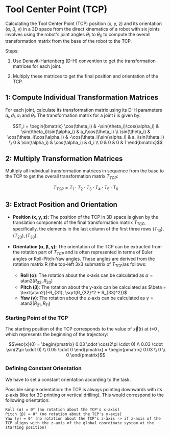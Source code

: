 # Tool Center Point (TCP)

Calculating the Tool Center Point (TCP) position (x, y, z) and its orientation (α, β, γ) in a 3D space from the direct kinematics of a robot with six joints involves using the robot's joint angles $\theta_1$ to $\theta_6$ to compute the overall transformation matrix from the base of the robot to the TCP.

Steps:

1) Use Denavit-Hartenberg (D-H) convention to get the transformation matrices for each joint.

2) Multiply these matrices to get the final position and orientation of the TCP.

## 1: Compute Individual Transformation Matrices

For each joint, calculate its transformation matrix using its D-H parameters $a_i, d_i,\alpha_i$ and $\theta_i$. The transformation matrix for a joint **i** is given by:

```math
T_i = \begin{bmatrix}
\cos(\theta_i) & -\sin(\theta_i)\cos(\alpha_i) & \sin(\theta_i)\sin(\alpha_i) & a_i\cos(\theta_i) \\
\sin(\theta_i) & \cos(\theta_i)\cos(\alpha_i) & -\cos(\theta_i)\sin(\alpha_i) & a_i\sin(\theta_i) \\
0 & \sin(\alpha_i) & \cos(\alpha_i) & d_i \\
0 & 0 & 0 & 1
\end{bmatrix}
```

## 2: Multiply Transformation Matrices

Multiply all individual transformation matrices in sequence from the base to the TCP to get the overall transformation matrix $T_{TCP}$:

```math
T_{TCP} = T_1 \cdot T_2 \cdot T_3 \cdot T_4 \cdot T_5 \cdot T_6
```

## 3: Extract Position and Orientation

- **Position (x, y, z):** The position of the TCP in 3D space is given by the translation components of the final transformation matrix $T_{TCP}$, specifically, the elements in the last column of the first three rows $(T_{13}), (T_{23}), (T_{33})$.

- **Orientation (α, β, γ):** The orientation of the TCP can be extracted from the rotation part of $T_{TCP}$ and is often represented in terms of Euler angles or Roll-Pitch-Yaw angles. These angles are derived from the rotation matrix R (the top-left 3x3 submatrix of $T_{TCP}$)as follows:

  - **Roll (α)**: The rotation about the x-axis can be calculated as $\alpha = \text{atan2}(R_{32}, R_{33})$
  - **Pitch (β)**: The rotation about the y-axis can be calculated as $\beta = \text{atan2}(-R_{31}, \sqrt{R_{32}^2 + R_{33}^2})$
  - **Yaw (γ)**: The rotation about the z-axis can be calculated as $\gamma = \text{atan2}(R_{21}, R_{11})$

### Starting Point of the TCP

The starting position of the TCP corresponds to the value of $\vec{x}(t)$ at t=0 , which represents the beginning of the trajectory:

```math
\vec{x}(0) = \begin{pmatrix}
0.03 \cdot \cos(2\pi \cdot 0) \\
0.03 \cdot \sin(2\pi \cdot 0) \\
0.05 \cdot 0
\end{pmatrix} = \begin{pmatrix}
0.03 \\
0 \\
0
\end{pmatrix}
```

### Defining Constant Orientation

We have to set a constant orientation according to the task.

Possible simple orientation: the TCP is always pointing downwards with its z-axis (like for 3D printing or vertical drilling).
This would correspond to the following orientation:

    Roll (α) = 0° (no rotation about the TCP's x-axis)
    Pitch (β) = 0° (no rotation about the TCP's y-axis)
    Yaw (γ) = 0° (no rotation about the TCP's z-axis -> if z-axis of the TCP aligns with the z-axis of the global coordinate system at the starting position)


